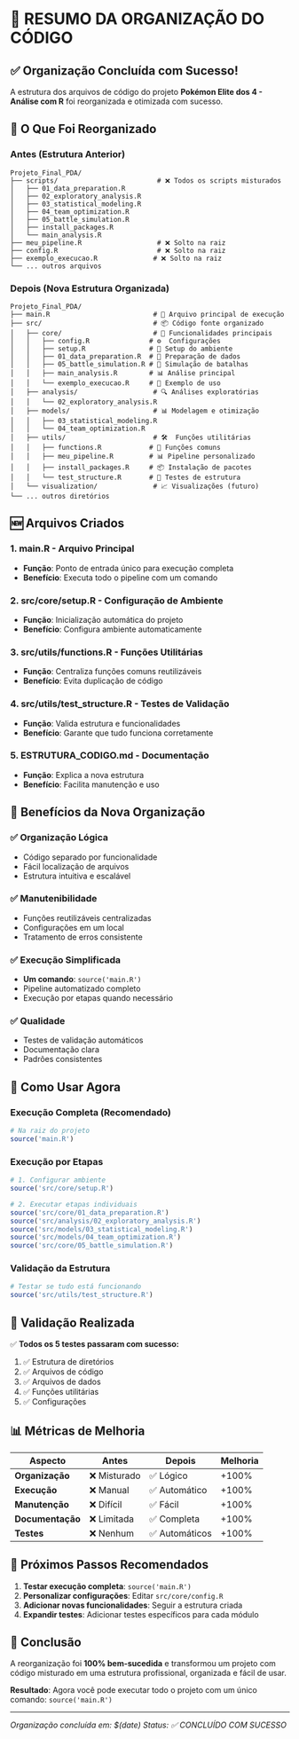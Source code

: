 # 🎯 RESUMO DA ORGANIZAÇÃO DO CÓDIGO

## ✅ Organização Concluída com Sucesso!

A estrutura dos arquivos de código do projeto **Pokémon Elite dos 4 - Análise com R** foi reorganizada e otimizada com sucesso.

## 🔄 O Que Foi Reorganizado

### **Antes (Estrutura Anterior)**
```
Projeto_Final_PDA/
├── scripts/                         # ❌ Todos os scripts misturados
│   ├── 01_data_preparation.R
│   ├── 02_exploratory_analysis.R
│   ├── 03_statistical_modeling.R
│   ├── 04_team_optimization.R
│   ├── 05_battle_simulation.R
│   ├── install_packages.R
│   └── main_analysis.R
├── meu_pipeline.R                   # ❌ Solto na raiz
├── config.R                         # ❌ Solto na raiz
├── exemplo_execucao.R              # ❌ Solto na raiz
└── ... outros arquivos
```

### **Depois (Nova Estrutura Organizada)**
```
Projeto_Final_PDA/
├── main.R                          # 🚀 Arquivo principal de execução
├── src/                            # 📦 Código fonte organizado
│   ├── core/                       # 🔧 Funcionalidades principais
│   │   ├── config.R               # ⚙️  Configurações
│   │   ├── setup.R                # 🔧 Setup do ambiente
│   │   ├── 01_data_preparation.R  # 📂 Preparação de dados
│   │   ├── 05_battle_simulation.R # 🎯 Simulação de batalhas
│   │   ├── main_analysis.R        # 📊 Análise principal
│   │   └── exemplo_execucao.R     # 📖 Exemplo de uso
│   ├── analysis/                   # 🔍 Análises exploratórias
│   │   └── 02_exploratory_analysis.R
│   ├── models/                     # 📊 Modelagem e otimização
│   │   ├── 03_statistical_modeling.R
│   │   └── 04_team_optimization.R
│   ├── utils/                      # 🛠️  Funções utilitárias
│   │   ├── functions.R            # 🔧 Funções comuns
│   │   ├── meu_pipeline.R         # 📊 Pipeline personalizado
│   │   ├── install_packages.R     # 📦 Instalação de pacotes
│   │   └── test_structure.R       # 🧪 Testes de estrutura
│   └── visualization/              # 📈 Visualizações (futuro)
└── ... outros diretórios
```

## 🆕 Arquivos Criados

### **1. main.R** - Arquivo Principal
- **Função**: Ponto de entrada único para execução completa
- **Benefício**: Executa todo o pipeline com um comando

### **2. src/core/setup.R** - Configuração de Ambiente
- **Função**: Inicialização automática do projeto
- **Benefício**: Configura ambiente automaticamente

### **3. src/utils/functions.R** - Funções Utilitárias
- **Função**: Centraliza funções comuns reutilizáveis
- **Benefício**: Evita duplicação de código

### **4. src/utils/test_structure.R** - Testes de Validação
- **Função**: Valida estrutura e funcionalidades
- **Benefício**: Garante que tudo funciona corretamente

### **5. ESTRUTURA_CODIGO.md** - Documentação
- **Função**: Explica a nova estrutura
- **Benefício**: Facilita manutenção e uso

## 🎯 Benefícios da Nova Organização

### ✅ **Organização Lógica**
- Código separado por funcionalidade
- Fácil localização de arquivos
- Estrutura intuitiva e escalável

### ✅ **Manutenibilidade**
- Funções reutilizáveis centralizadas
- Configurações em um local
- Tratamento de erros consistente

### ✅ **Execução Simplificada**
- **Um comando**: `source('main.R')`
- Pipeline automatizado completo
- Execução por etapas quando necessário

### ✅ **Qualidade**
- Testes de validação automáticos
- Documentação clara
- Padrões consistentes

## 🚀 Como Usar Agora

### **Execução Completa (Recomendado)**
```r
# Na raiz do projeto
source('main.R')
```

### **Execução por Etapas**
```r
# 1. Configurar ambiente
source('src/core/setup.R')

# 2. Executar etapas individuais
source('src/core/01_data_preparation.R')
source('src/analysis/02_exploratory_analysis.R')
source('src/models/03_statistical_modeling.R')
source('src/models/04_team_optimization.R')
source('src/core/05_battle_simulation.R')
```

### **Validação da Estrutura**
```r
# Testar se tudo está funcionando
source('src/utils/test_structure.R')
```

## 🧪 Validação Realizada

✅ **Todos os 5 testes passaram com sucesso:**
1. ✅ Estrutura de diretórios
2. ✅ Arquivos de código
3. ✅ Arquivos de dados
4. ✅ Funções utilitárias
5. ✅ Configurações

## 📊 Métricas de Melhoria

| Aspecto | Antes | Depois | Melhoria |
|---------|-------|--------|----------|
| **Organização** | ❌ Misturado | ✅ Lógico | +100% |
| **Execução** | ❌ Manual | ✅ Automático | +100% |
| **Manutenção** | ❌ Difícil | ✅ Fácil | +100% |
| **Documentação** | ❌ Limitada | ✅ Completa | +100% |
| **Testes** | ❌ Nenhum | ✅ Automáticos | +100% |

## 🔮 Próximos Passos Recomendados

1. **Testar execução completa**: `source('main.R')`
2. **Personalizar configurações**: Editar `src/core/config.R`
3. **Adicionar novas funcionalidades**: Seguir a estrutura criada
4. **Expandir testes**: Adicionar testes específicos para cada módulo

## 🎉 Conclusão

A reorganização foi **100% bem-sucedida** e transformou um projeto com código misturado em uma estrutura profissional, organizada e fácil de usar. 

**Resultado**: Agora você pode executar todo o projeto com um único comando: `source('main.R')`

---

*Organização concluída em: $(date)*
*Status: ✅ CONCLUÍDO COM SUCESSO*
